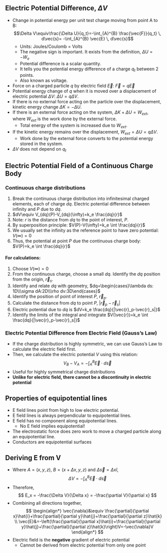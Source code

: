 ## Electric Potential Difference, $\Delta V$
- Change in potential energy per unit test charge moving from point A to B:
$$\Delta V\equiv\frac{\Delta U}{q_t}=-\int_{A}^{B} \frac{\vec{F}}{q_t} \, d\vec{s}= -\int_{A}^{B} \vec{E} \, d\vec{s}$$
	- Units: Joules/Coulomb = Volts
	- The negative sign is important. It exists from the definition, $\Delta U=-W_e$
	- Potential difference is a scalar quantity.
	- It tells you the potential energy difference of a charge $q_t$ between 2 points.
	- Also known as voltage.
- Force on a charged particle $q$ by electric field $\vec{E}$: $\vec{F}=q\vec{E}$
- Potential energy change of $q$ when it is moved over a displacement of electric potential $\Delta V$: $\Delta U=q\Delta V$.
- If there is no external force acting on the particle over the displacement, kinetic energy change $\Delta K=-\Delta U$.
- If there is an external force acting on the system, $\Delta K+\Delta U=W_{ext}$, where $W_{ext}$ is the work done by the external force.
	- Total energy of the system is increased due to $W_{ext}$.
- If the kinetic energy remains over the displacement, $W_{ext}=\Delta U=q\Delta V$.
	- Work done by the external force converts to the potential energy stored in the system.
- $\Delta V$ does not depend on $q_t$
## Electric Potential Field of a Continuous Charge Body
### Continuous charge distributions
1. Break the continuous charge distribution into infinitesimal charged elements, each of charge $dq$. Electric potential difference between infinity and $P$ due to $dq$.
2. $dV\equiv V_{dq}(P)-V_{dq}(\infty)=k_e \frac{dq}{r}$
3. Note: $r$ is the distance from $dq$ to the point of interest, $P$.
4. By superposition principle: $V(P)-V(\infty)=k_e \int \frac{dq}{r}$
5. We usually set the infinity as the reference point to have zero potential: $V(\infty)=0$
6. Thus, the potential at point $P$ due the continuous charge body: $V(P)=k_e \int \frac{dq}{r}$

#### For calculations:
1. Choose $V(\infty)=0$
2. From the continuous charge, choose a small $dq$. Identify the $dq$ position from the origin, $\vec{r}_s$.
3. Identify and relate $dq$ with geometry, $dq=\begin{cases}\lambda ds: 1D\\\sigma dA:2D\\\rho dv:3D\end{cases}$
4. Identify the position of point of interest $P$, $\vec{r}_p$.
5. Calculate the distance from $dq$ to point $P$, $|\vec{r}_p-\vec{r}_s|$
6. Electric potential due to $dq$ is $dV=k_e \frac{dq}{|\vec{r}_p-\vec{r}_s|}$
7. Identify the limits of the integral and integrate $V(\vec{r})=k_e \int \frac{dq}{|\vec{r}_p-\vec{r}_s|}$
### Electric Potential Difference from Electric Field (Gauss’s Law)
- If the charge distribution is highly symmetric, we can use Gauss’s Law to calculate the electric field first. 
- Then, we calculate the electric potential $V$ using this relation:
$$V_B-V_A=-\int_A^B \vec{E}\cdot d\vec{s}$$
- Useful for highly symmetrical charge distributions
- **Unlike for electric field, there cannot be a discontinuity in electric potential**
## Properties of equipotential lines
- E field lines point from high to low electric potential.
- E field lines is always perpendicular to equipotential lines.
- E field has no component along equipotential lines.
	- No E field implies equipotential!
- The electrostatic force does zero work to move a charged particle along an equipotential line.
- Conductors are equipotential surfaces
## Deriving E from V
- Where $A = (x,y,z)$, $B = (x + \Delta x,y,z)$ and $\Delta \vec{s} = \Delta x\hat{i}$,
$$
\Delta V = -\int^B_A \vec{E} \cdot d\vec{s}
$$
- Therefore,
$$
E_x = -\frac{\Delta V}{\Delta x} = -\frac{\partial V}{\partial x}
$$
- Combining all directions together,
$$
\begin{align*}
\vec{\nabla}&\equiv \frac{\partial}{\partial x}\hat{i}+\frac{\partial}{\partial y}\hat{j}+\frac{\partial}{\partial z}\hat{k} \\
\vec{E}&=-\left(\frac{\partial}{\partial x}\hat{i}+\frac{\partial}{\partial y}\hat{j}+\frac{\partial}{\partial z}\hat{k}\right)V=-\vec{\nabla}V
\end{align*}
$$
- Electric field is the **negative** gradient of electric potential
	- Cannot be derived from electric potential from only one point